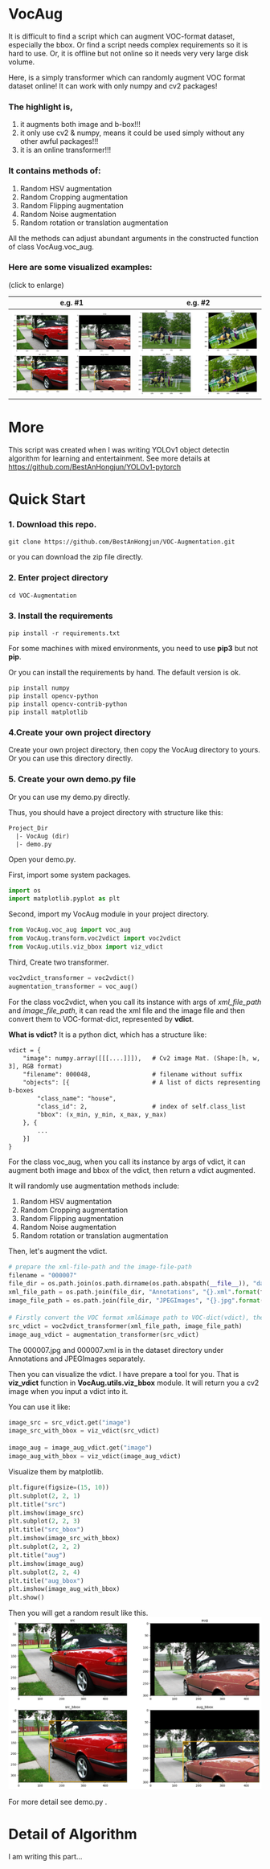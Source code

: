 # VocAug
It is difficult to find a script which can augment VOC-format dataset, especially the bbox. Or find a script needs complex requirements so it is hard to use. Or, it is offline but not online so it needs very very large disk volume.

Here, is a simply transformer which can randomly augment VOC format dataset online! It can work with only numpy and cv2 packages!
### The highlight is, 
1) it augments both image and b-box!!!
2) it only use cv2 & numpy, means it could be used simply without any other awful packages!!!
3) it is an online transformer!!!

### It contains methods of:
1) Random HSV augmentation
2) Random Cropping augmentation
3) Random Flipping augmentation
4) Random Noise augmentation
5) Random rotation or translation augmentation

All the methods can adjust abundant arguments in the constructed function of class VocAug.voc_aug.

### Here are some visualized examples:

(click to enlarge)

e.g. #1             |e.g. #2
:-------------------------:|:-------------------------:
![eg1](examples/000007.png)|![eg2](examples/000009.png)

# More
This script was created when I was writing YOLOv1 object
detectin algorithm for learning and entertainment. See more
details at https://github.com/BestAnHongjun/YOLOv1-pytorch

# Quick Start
### 1. Download this repo.
```shell
git clone https://github.com/BestAnHongjun/VOC-Augmentation.git
```

or you can download the zip file directly.

### 2. Enter project directory
```shell
cd VOC-Augmentation
```

### 3. Install the requirements
```shell
pip install -r requirements.txt
```
For some machines with mixed environments, you need to use **pip3** but not **pip**.

Or you can install the requirements by hand. The default version is ok.
```shell
pip install numpy
pip install opencv-python
pip install opencv-contrib-python
pip install matplotlib
```

### 4.Create your own project directory
Create your own project directory, then copy the VocAug directory to yours. 
Or you can use this directory directly.

### 5. Create your own demo.py file
Or you can use my demo.py directly.

Thus, you should have a project directory with structure like this:
```shell
Project_Dir
  |- VocAug (dir)
  |- demo.py
```
Open your demo.py.

First, import some system packages.
```python
import os
import matplotlib.pyplot as plt
```

Second, import my VocAug module in your project directory.
```python
from VocAug.voc_aug import voc_aug
from VocAug.transform.voc2vdict import voc2vdict
from VocAug.utils.viz_bbox import viz_vdict
```

Third, Create two transformer.

```python
voc2vdict_transformer = voc2vdict()
augmentation_transformer = voc_aug()
```

For the class voc2vdict, when you call its instance with args of 
*xml_file_path* and *image_file_path*, it can read the xml file and the
image file and then convert them to VOC-format-dict, represented by **vdict**.

**What is vdict?** It is a python dict, which has a structure like:
```shell
vdict = {
    "image": numpy.array([[[....]]]),   # Cv2 image Mat. (Shape:[h, w, 3], RGB format)
    "filename": 000048,                 # filename without suffix
    "objects": [{                       # A list of dicts representing b-boxes
        "class_name": "house",
        "class_id": 2,                  # index of self.class_list
        "bbox": (x_min, y_min, x_max, y_max)
    }, {
        ...
    }]
}
```

For the class voc_aug, when you call its instance by args of vdict,
it can augment both image and bbox of the vdict, then return
a vdict augmented.

It will randomly use augmentation methods include:
1) Random HSV augmentation
2) Random Cropping augmentation
3) Random Flipping augmentation
4) Random Noise augmentation
5) Random rotation or translation augmentation

Then, let's augment the vdict.
```python
# prepare the xml-file-path and the image-file-path
filename = "000007"
file_dir = os.path.join(os.path.dirname(os.path.abspath(__file__)), "dataset")
xml_file_path = os.path.join(file_dir, "Annotations", "{}.xml".format(filename))
image_file_path = os.path.join(file_dir, "JPEGImages", "{}.jpg".format(filename))

# Firstly convert the VOC format xml&image path to VOC-dict(vdict), then augment it.
src_vdict = voc2vdict_transformer(xml_file_path, image_file_path)
image_aug_vdict = augmentation_transformer(src_vdict)
```

The 000007.jpg and 000007.xml is in the dataset directory under Annotations and JPEGImages separately.

Then you can visualize the vdict. I have prepare a tool for you. That is
**viz_vdict** function in **VocAug.utils.viz_bbox** module.
It will return you a cv2 image when you input a vdict into it.

You can use it like:
```python
image_src = src_vdict.get("image")
image_src_with_bbox = viz_vdict(src_vdict)

image_aug = image_aug_vdict.get("image")
image_aug_with_bbox = viz_vdict(image_aug_vdict)
```

Visualize them by matplotlib.
```python
plt.figure(figsize=(15, 10))
plt.subplot(2, 2, 1)
plt.title("src")
plt.imshow(image_src)
plt.subplot(2, 2, 3)
plt.title("src_bbox")
plt.imshow(image_src_with_bbox)
plt.subplot(2, 2, 2)
plt.title("aug")
plt.imshow(image_aug)
plt.subplot(2, 2, 4)
plt.title("aug_bbox")
plt.imshow(image_aug_with_bbox)
plt.show()
```

Then you will get a random result like this.
![eg1](examples/000007.png)

For more detail see demo.py .

# Detail of Algorithm
I am writing this part...